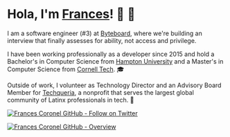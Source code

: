 # Hola, I'm [Frances](https://francescoronel.com)! 🍓 🍫

I am a software engineer (#3) at [Byteboard](https://byteboard.dev), where we're building an interview that finally assesses for ability, not access and privilege.

I have been working professionally as a developer since 2015 and hold a Bachelor's in Computer Science from [Hampton University](https://francescoronel.com/2016/05/04/hampton-university/) and a Master's in Computer Science from [Cornell Tech](https://francescoronel.com/2017/05/26/cornell-tech/). 🎓

Outside of work, I volunteer as Technology Director and an Advisory Board Member for [Techqueria](https://techqueria.org), a nonprofit that serves the largest global community of Latinx professionals in tech. 🌮

<!-- [![Frances Coronel GitHub - Profile Views](https://komarev.com/ghpvc/?username=FrancesCoronel&label=Profile+Views&style=flat-square&color=blue)](https://github.com/FrancesCoronel?tab=repositories&sort=stargazers) -->

[![Frances Coronel GitHub - Follow on Twitter](https://img.shields.io/twitter/follow/FrancesCoronel?logo=twitter&style=for-the-badge&color=blue)](https://twitter.com/FrancesCoronel)

[![Frances Coronel GitHub - Overview](https://github-readme-stats.vercel.app/api?username=francescoronel&show_icons=true&theme=vue-dark&locale=en)](https://github.com/FrancesCoronel?tab=repositories&sort=stargazers)
